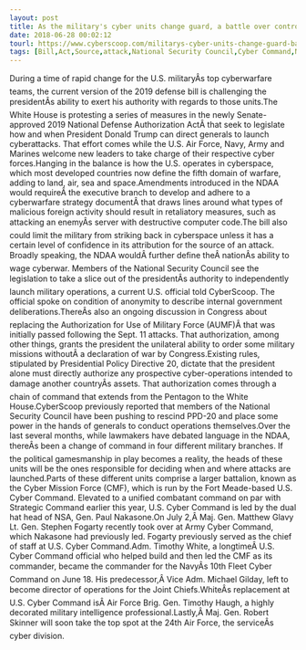 ```yaml
---
layout: post
title: As the military's cyber units change guard, a battle over control rages on
date: 2018-06-28 00:02:12
tourl: https://www.cyberscoop.com/militarys-cyber-units-change-guard-battle-control-rages/?category_news=technology
tags: [Bill,Act,Source,attack,National Security Council,Cyber Command,NSA]
---
```

During a time of rapid change for the U.S. militaryÂs top cyberwarfare teams, the current version of the 2019 defense bill is challenging the presidentÂs ability to exert his authority with regards to those units.The White House is protesting a series of measures in the newly Senate-approved 2019 National Defense Authorization ActÂ that seek to legislate how and when President Donald Trump can direct generals to launch cyberattacks. That effort comes while the U.S. Air Force, Navy, Army and Marines welcome new leaders to take charge of their respective cyber forces.Hanging in the balance is how the U.S. operates in cyberspace, which most developed countries now define the fifth domain of warfare, adding to land, air, sea and space.Amendments introduced in the NDAA would requireÂ the executive branch to develop and adhere to a cyberwarfare strategy documentÂ that draws lines around what types of malicious foreign activity should result in retaliatory measures, such as attacking an enemyÂs server with destructive computer code.The bill also could limit the military from striking back in cyberspace unless it has a certain level of confidence in its attribution for the source of an attack. Broadly speaking, the NDAA wouldÂ further define theÂ nationÂs ability to wage cyberwar. Members of the National Security Council see the legislation to take a slice out of the presidentÂs authority to independently launch military operations, a current U.S. official told CyberScoop. The official spoke on condition of anonymity to describe internal government deliberations.ThereÂs also an ongoing discussion in Congress about replacing the Authorization for Use of Military Force (AUMF)Â that was initially passed following the Sept. 11 attacks. That authorization, among other things, grants the president the unilateral ability to order some military missions withoutÂ a declaration of war by Congress.Existing rules, stipulated by Presidential Policy Directive 20, dictate that the president alone must directly authorize any prospective cyber-operations intended to damage another countryÂs assets. That authorization comes through a chain of command that extends from the Pentagon to the White House.CyberScoop previously reported that members of the National Security Council have been pushing to rescind PPD-20 and place some power in the hands of generals to conduct operations themselves.Over the last several months, while lawmakers have debated language in the NDAA, thereÂs been a change of command in four different military branches. If the political gamesmanship in play becomes a reality, the heads of these units will be the ones responsible for deciding when and where attacks are launched.Parts of these different units comprise a larger battalion, known as the Cyber Mission Force (CMF), which is run by the Fort Meade-based U.S. Cyber Command. Elevated to a unified combatant command on par with Strategic Command earlier this year, U.S. Cyber Command is led by the dual hat head of NSA, Gen. Paul Nakasone.On July 2,Â Maj. Gen. Matthew Glavy Lt. Gen. Stephen Fogarty recently took over at Army Cyber Command, which Nakasone had previously led. Fogarty previously served as the chief of staff at U.S. Cyber Command.Adm. Timothy White, a longtimeÂ U.S. Cyber Command official who helped build and then led the CMF as its commander, became the commander for the NavyÂs 10th Fleet Cyber Command on June 18. His predecessor,Â Vice Adm. Michael Gilday, left to become director of operations for the Joint Chiefs.WhiteÂs replacement at U.S. Cyber Command isÂ Air Force Brig. Gen. Timothy Haugh, a highly decorated military intelligence professional.Lastly,Â Maj. Gen. Robert Skinner will soon take the top spot at the 24th Air Force, the serviceÂs cyber division.